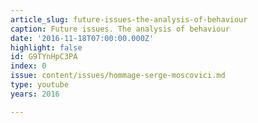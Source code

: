 ```yaml
---
article_slug: future-issues-the-analysis-of-behaviour
caption: Future issues. The analysis of behaviour
date: '2016-11-18T07:00:00.000Z'
highlight: false
id: G9TYnHpC3PA
index: 0
issue: content/issues/hommage-serge-moscovici.md
type: youtube
years: 2016

---
```

